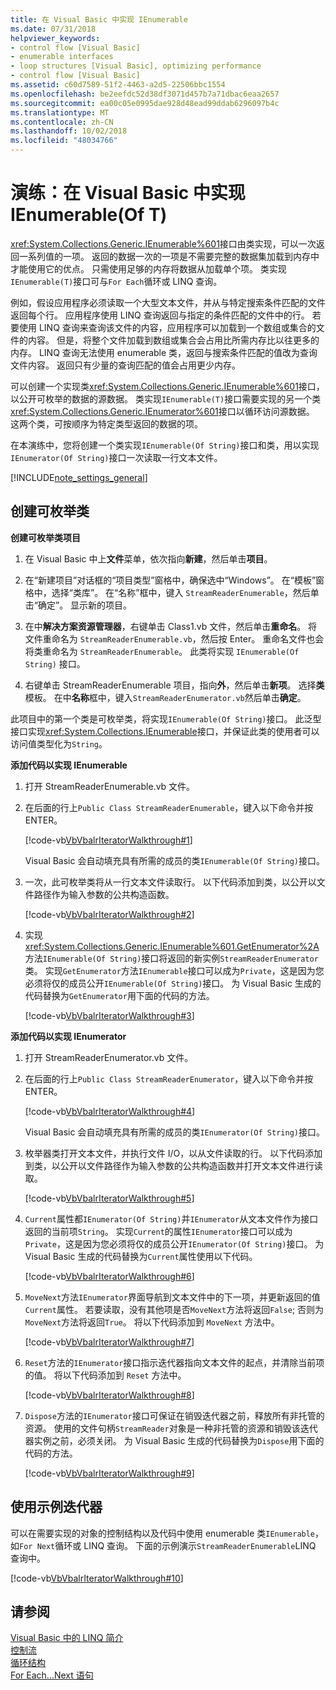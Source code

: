 ```yaml
---
title: 在 Visual Basic 中实现 IEnumerable
ms.date: 07/31/2018
helpviewer_keywords:
- control flow [Visual Basic]
- enumerable interfaces
- loop structures [Visual Basic], optimizing performance
- control flow [Visual Basic]
ms.assetid: c60d7589-51f2-4463-a2d5-22506bbc1554
ms.openlocfilehash: be2eefdc52d38df3071d457b7a71dbac6eaa2657
ms.sourcegitcommit: ea00c05e0995dae928d48ead99ddab6296097b4c
ms.translationtype: MT
ms.contentlocale: zh-CN
ms.lasthandoff: 10/02/2018
ms.locfileid: "48034766"
---
```

# <a name="walkthrough-implementing-ienumerableof-t-in-visual-basic"></a>演练：在 Visual Basic 中实现 IEnumerable(Of T)
<xref:System.Collections.Generic.IEnumerable%601>接口由类实现，可以一次返回一系列值的一项。 返回的数据一次的一项是不需要完整的数据集加载到内存中才能使用它的优点。 只需使用足够的内存将数据从加载单个项。 类实现`IEnumerable(T)`接口可与`For Each`循环或 LINQ 查询。  
  
 例如，假设应用程序必须读取一个大型文本文件，并从与特定搜索条件匹配的文件返回每个行。 应用程序使用 LINQ 查询返回与指定的条件匹配的文件中的行。 若要使用 LINQ 查询来查询该文件的内容，应用程序可以加载到一个数组或集合的文件的内容。 但是，将整个文件加载到数组或集合会占用比所需内存比以往更多的内存。 LINQ 查询无法使用 enumerable 类，返回与搜索条件匹配的值改为查询文件内容。 返回只有少量的查询匹配的值会占用更少内存。  
  
 可以创建一个实现类<xref:System.Collections.Generic.IEnumerable%601>接口，以公开可枚举的数据的源数据。 类实现`IEnumerable(T)`接口需要实现的另一个类<xref:System.Collections.Generic.IEnumerator%601>接口以循环访问源数据。 这两个类，可按顺序为特定类型返回的数据的项。  
  
 在本演练中，您将创建一个类实现`IEnumerable(Of String)`接口和类，用以实现`IEnumerator(Of String)`接口一次读取一行文本文件。  
  
[!INCLUDE[note_settings_general](~/includes/note-settings-general-md.md)]  
  
## <a name="creating-the-enumerable-class"></a>创建可枚举类  
  
**创建可枚举类项目**

1.  在 Visual Basic 中上**文件**菜单，依次指向**新建**，然后单击**项目**。

1.  在“新建项目”对话框的“项目类型”窗格中，确保选中“Windows”。 在“模板”窗格中，选择“类库”。 在“名称”框中，键入 `StreamReaderEnumerable`，然后单击“确定”。 显示新的项目。

1.  在中**解决方案资源管理器**，右键单击 Class1.vb 文件，然后单击**重命名**。 将文件重命名为 `StreamReaderEnumerable.vb`，然后按 Enter。 重命名文件也会将类重命名为 `StreamReaderEnumerable`。 此类将实现 `IEnumerable(Of String)` 接口。

1.  右键单击 StreamReaderEnumerable 项目，指向**外**，然后单击**新项**。 选择**类**模板。 在中**名称**框中，键入`StreamReaderEnumerator.vb`然后单击**确定**。

 此项目中的第一个类是可枚举类，将实现`IEnumerable(Of String)`接口。 此泛型接口实现<xref:System.Collections.IEnumerable>接口，并保证此类的使用者可以访问值类型化为`String`。  
  
**添加代码以实现 IEnumerable**

1. 打开 StreamReaderEnumerable.vb 文件。

2. 在后面的行上`Public Class StreamReaderEnumerable`，键入以下命令并按 ENTER。

   [!code-vb[VbVbalrIteratorWalkthrough#1](../../../../visual-basic/programming-guide/language-features/control-flow/codesnippet/VisualBasic/walkthrough-implementing-ienumerable-of-t_1.vb)]

   Visual Basic 会自动填充具有所需的成员的类`IEnumerable(Of String)`接口。
  
3. 一次，此可枚举类将从一行文本文件读取行。 以下代码添加到类，以公开以文件路径作为输入参数的公共构造函数。

   [!code-vb[VbVbalrIteratorWalkthrough#2](../../../../visual-basic/programming-guide/language-features/control-flow/codesnippet/VisualBasic/walkthrough-implementing-ienumerable-of-t_2.vb)]

4. 实现<xref:System.Collections.Generic.IEnumerable%601.GetEnumerator%2A>方法`IEnumerable(Of String)`接口将返回的新实例`StreamReaderEnumerator`类。 实现`GetEnumerator`方法`IEnumerable`接口可以成为`Private`，这是因为您必须将仅的成员公开`IEnumerable(Of String)`接口。 为 Visual Basic 生成的代码替换为`GetEnumerator`用下面的代码的方法。

   [!code-vb[VbVbalrIteratorWalkthrough#3](../../../../visual-basic/programming-guide/language-features/control-flow/codesnippet/VisualBasic/walkthrough-implementing-ienumerable-of-t_3.vb)]  
  
**添加代码以实现 IEnumerator**

1. 打开 StreamReaderEnumerator.vb 文件。

2. 在后面的行上`Public Class StreamReaderEnumerator`，键入以下命令并按 ENTER。

   [!code-vb[VbVbalrIteratorWalkthrough#4](../../../../visual-basic/programming-guide/language-features/control-flow/codesnippet/VisualBasic/walkthrough-implementing-ienumerable-of-t_4.vb)]

   Visual Basic 会自动填充具有所需的成员的类`IEnumerator(Of String)`接口。

3. 枚举器类打开文本文件，并执行文件 I/O，以从文件读取的行。 以下代码添加到类，以公开以文件路径作为输入参数的公共构造函数并打开文本文件进行读取。

   [!code-vb[VbVbalrIteratorWalkthrough#5](../../../../visual-basic/programming-guide/language-features/control-flow/codesnippet/VisualBasic/walkthrough-implementing-ienumerable-of-t_5.vb)]

4. `Current`属性都`IEnumerator(Of String)`并`IEnumerator`从文本文件作为接口返回的当前项`String`。 实现`Current`的属性`IEnumerator`接口可以成为`Private`，这是因为您必须将仅的成员公开`IEnumerator(Of String)`接口。 为 Visual Basic 生成的代码替换为`Current`属性使用以下代码。

   [!code-vb[VbVbalrIteratorWalkthrough#6](../../../../visual-basic/programming-guide/language-features/control-flow/codesnippet/VisualBasic/walkthrough-implementing-ienumerable-of-t_6.vb)]

5. `MoveNext`方法`IEnumerator`界面导航到文本文件中的下一项，并更新返回的值`Current`属性。 若要读取，没有其他项是否`MoveNext`方法将返回`False`; 否则为`MoveNext`方法将返回`True`。 将以下代码添加到 `MoveNext` 方法中。

   [!code-vb[VbVbalrIteratorWalkthrough#7](../../../../visual-basic/programming-guide/language-features/control-flow/codesnippet/VisualBasic/walkthrough-implementing-ienumerable-of-t_7.vb)]

6. `Reset`方法的`IEnumerator`接口指示迭代器指向文本文件的起点，并清除当前项的值。 将以下代码添加到 `Reset` 方法中。

   [!code-vb[VbVbalrIteratorWalkthrough#8](../../../../visual-basic/programming-guide/language-features/control-flow/codesnippet/VisualBasic/walkthrough-implementing-ienumerable-of-t_8.vb)]

7. `Dispose`方法的`IEnumerator`接口可保证在销毁迭代器之前，释放所有非托管的资源。 使用的文件句柄`StreamReader`对象是一种非托管的资源和销毁该迭代器实例之前，必须关闭。 为 Visual Basic 生成的代码替换为`Dispose`用下面的代码的方法。

   [!code-vb[VbVbalrIteratorWalkthrough#9](../../../../visual-basic/programming-guide/language-features/control-flow/codesnippet/VisualBasic/walkthrough-implementing-ienumerable-of-t_9.vb)] 
  
## <a name="using-the-sample-iterator"></a>使用示例迭代器

 可以在需要实现的对象的控制结构以及代码中使用 enumerable 类`IEnumerable`，如`For Next`循环或 LINQ 查询。 下面的示例演示`StreamReaderEnumerable`LINQ 查询中。  
  
 [!code-vb[VbVbalrIteratorWalkthrough#10](../../../../visual-basic/programming-guide/language-features/control-flow/codesnippet/VisualBasic/walkthrough-implementing-ienumerable-of-t_10.vb)]  
  
## <a name="see-also"></a>请参阅  
 [Visual Basic 中的 LINQ 简介](../../../../visual-basic/programming-guide/language-features/linq/introduction-to-linq.md)  
 [控制流](../../../../visual-basic/programming-guide/language-features/control-flow/index.md)  
 [循环结构](../../../../visual-basic/programming-guide/language-features/control-flow/loop-structures.md)  
 [For Each...Next 语句](../../../../visual-basic/language-reference/statements/for-each-next-statement.md)
